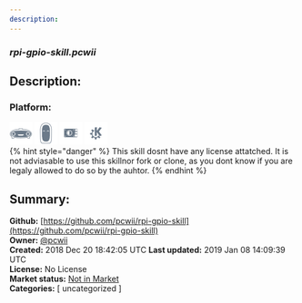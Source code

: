 ```yaml
---
description: 
---
```


### _rpi-gpio-skill.pcwii_  
## Description:  
  
  
  
### Platform:  
 ![Mark I](../.gitbook/assets/mark-1-icon.png)  ![Mark II](../.gitbook/assets/mark-2-icon.png)  ![Picroft](../.gitbook/assets/picroft-icon.png)  ![plasmoid](../.gitbook/assets/kde.png)   
{% hint style="danger" %}
This skill dosnt have any license attatched. It is not adviasable to use this skillnor fork or clone, as you dont know if you are legaly allowed to do so by the auhtor.
{% endhint %}
  
## Summary:  
**Github:** [https://github.com/pcwii/rpi-gpio-skill](https://github.com/pcwii/rpi-gpio-skill)  
**Owner:** [@pcwii](https://github.com/pcwii)  
**Created:** 2018 Dec 20 18:42:05 UTC  **Last updated:** 2019 Jan 08 14:09:39 UTC  
**License:** No License  
**Market status:** [Not in Market](https://market.mycroft.ai/skill/)  
**Categories:** [ uncategorized ]   
